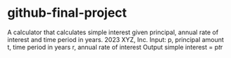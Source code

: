 # github-final-project
A calculator that calculates simple interest given principal, annual rate of interest and time period in years.
2023 XYZ, Inc.
Input:
   p, principal amount
   t, time period in years
   r, annual rate of interest
Output
   simple interest = p*t*r
